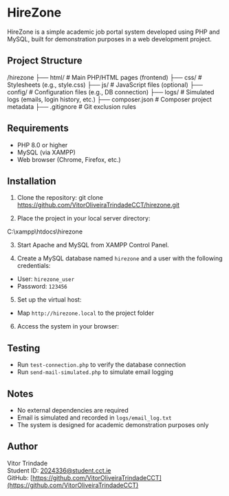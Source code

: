 # HireZone

HireZone is a simple academic job portal system developed using PHP and MySQL, built for demonstration purposes in a web development project.

## Project Structure

/hirezone
    ├── html/ # Main PHP/HTML pages (frontend)
    ├── css/ # Stylesheets (e.g., style.css)
    ├── js/ # JavaScript files (optional)
    ├── config/ # Configuration files (e.g., DB connection)
    ├── logs/ # Simulated logs (emails, login history, etc.)
    ├── composer.json # Composer project metadata
    ├── .gitignore # Git exclusion rules

    
## Requirements

- PHP 8.0 or higher
- MySQL (via XAMPP)
- Web browser (Chrome, Firefox, etc.)

## Installation

1. Clone the repository:
git clone https://github.com/VitorOliveiraTrindadeCCT/hirezone.git



2. Place the project in your local server directory:

C:\xampp\htdocs\hirezone


3. Start Apache and MySQL from XAMPP Control Panel.

4. Create a MySQL database named `hirezone` and a user with the following credentials:
- User: `hirezone_user`
- Password: `123456`

5. Set up the virtual host:
- Map `http://hirezone.local` to the project folder

6. Access the system in your browser:


## Testing

- Run `test-connection.php` to verify the database connection
- Run `send-mail-simulated.php` to simulate email logging

## Notes

- No external dependencies are required
- Email is simulated and recorded in `logs/email_log.txt`
- The system is designed for academic demonstration purposes only

## Author

Vitor Trindade  
Student ID: 2024336@student.cct.ie  
GitHub: [https://github.com/VitorOliveiraTrindadeCCT](https://github.com/VitorOliveiraTrindadeCCT)

